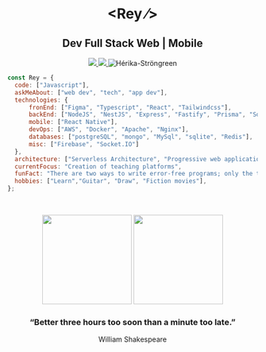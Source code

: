 <h1 align="center"><span color="blue">&lt;</span>Rey <span>&frasl;&gt;</span></h1>
<h2 align="center">Dev Full Stack Web | Mobile</h2>
<p align="center">
  <a href="https://www.linkedin.com/in/reysantos/">
    <img src="https://img.shields.io/badge/-LinkedIn-blue?style=flat-square&logo=Linkedin&logoColor=white" />
  </a>
  <a href="https://api.whatsapp.com/send?phone=5571988093977&text=Talk%20to%20me" target="_blank">
    <img src="https://img.shields.io/badge/-Whatsapp-1A936F?style=flat-square&logo=Whatsapp&logoColor=white" />
  </a>
  <img src="https://komarev.com/ghpvc/?username=ReySJS" alt="Hérika-Ströngreen" />
</p>

```javascript
const Rey = {
  code: ["Javascript"],
  askMeAbout: ["web dev", "tech", "app dev"],
  technologies: {
      fronEnd: ["Figma", "Typescript", "React", "Tailwindcss"],
      backEnd: ["NodeJS", "NestJS", "Express", "Fastify", "Prisma", "Socket.io", "Jest"],
      mobile: ["React Native"],
      devOps: ["AWS", "Docker", "Apache", "Nginx"],
      databases: ["postgreSQL", "mongo", "MySql", "sqlite", "Redis"],
      misc: ["Firebase", "Socket.IO"]
  },
  architecture: ["Serverless Architecture", "Progressive web applications", "Single page applications"],
  currentFocus: "Creation of teaching platforms",
  funFact: "There are two ways to write error-free programs; only the third one works",
  hobbies: ["Learn","Guitar", "Draw", "Fiction movies"],
};
```
<!-- <span align="left">- 💻 Frontend -> Figma | Typescript | React | React Native | Tailwindcss</span><br />
<span align="left">- 💻 Backend -> NodeJS | NestJS | Express | Fastify | Prisma | Socket.io | Jest</span><br />
<span align="left">- 💻 DevOps -> Apache | Ngnix | Docker </span><br />
<span align="left">- 💻 Database -> PostgreSQL | MongoDB | Redis </span><br />
<span align="left">- 💻 Tools -> Git | Trello | Agile </span><br /> -->
<br />

<p align="center">
  <img height="180em"src="https://github-readme-stats.vercel.app/api?username=ReySJS&title_color=C9D1D9&text_color=C9D1D9&show_icons=true&icon_color=ceae4c&bg_color=DEG,27292B,045449&border_color=B6B6B7&include_all_commits=true&count_private=true" /> 
 
  <img height="180em" src="https://github-readme-stats.vercel.app/api/top-langs/?username=ReySJS&layout=compact&langs_count=7&title_color=C9D1D9&text_color=C9D1D9&show_icons=true&icon_color=ceae4c&bg_color=DEG,045449,27292B&border_color=B6B6B7" />
</p>


<h3 align="center">“Better three hours too soon than a minute too late.”</h3>
<p align="center">William Shakespeare</p>


